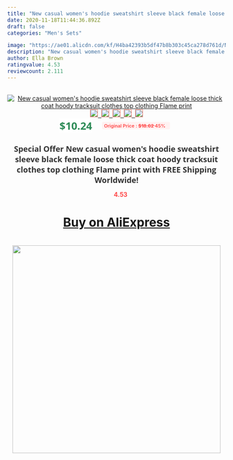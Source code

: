 ```yaml
---
title: "New casual women's hoodie sweatshirt sleeve black female loose thick coat hoody tracksuit clothes  top clothing Flame print"
date: 2020-11-18T11:44:36.892Z
draft: false
categories: "Men's Sets"

image: "https://ae01.alicdn.com/kf/H4ba42393b5df47b8b303c45ca278d761d/New-casual-women-s-hoodie-sweatshirt-sleeve-black-female-loose-thick-coat-hoody-tracksuit-clothes-top.jpg"
description: "New casual women's hoodie sweatshirt sleeve black female loose thick coat hoody tracksuit clothes  top clothing Flame print"
author: Ella Brown
ratingvalue: 4.53
reviewcount: 2.111
---
```

<br>
<div style="text-align: center;">
<a href="https://s.click.aliexpress.com/e/_A9SFtF" target="_blank" rel="nofollow noopener noreferrer"><img alt="New casual women's hoodie sweatshirt sleeve black female loose thick coat hoody tracksuit clothes  top clothing Flame print" class="magnifier-image" src="https://ae01.alicdn.com/kf/H4ba42393b5df47b8b303c45ca278d761d/New-casual-women-s-hoodie-sweatshirt-sleeve-black-female-loose-thick-coat-hoody-tracksuit-clothes-top.jpg_640x640.jpg">
<br>
<img style="border:1px solid salmon" src="https://ae01.alicdn.com/kf/H4ba42393b5df47b8b303c45ca278d761d/New-casual-women-s-hoodie-sweatshirt-sleeve-black-female-loose-thick-coat-hoody-tracksuit-clothes-top.jpg_120x120.jpg">&nbsp;&nbsp;<img style="border:1px solid salmon" src="https://ae01.alicdn.com/kf/H443e870f82af4306b7266e3a6fb505b4r/New-casual-women-s-hoodie-sweatshirt-sleeve-black-female-loose-thick-coat-hoody-tracksuit-clothes-top.jpg_120x120.jpg">&nbsp;&nbsp;<img style="border:1px solid salmon" src="https://ae01.alicdn.com/kf/H410ca98b0adb40c990b2a71f9d144720E/New-casual-women-s-hoodie-sweatshirt-sleeve-black-female-loose-thick-coat-hoody-tracksuit-clothes-top.jpg_120x120.jpg">&nbsp;&nbsp;<img style="border:1px solid salmon" src="https://ae01.alicdn.com/kf/H93b0388819da474787a9a3fbbb06dd37r/New-casual-women-s-hoodie-sweatshirt-sleeve-black-female-loose-thick-coat-hoody-tracksuit-clothes-top.jpg_120x120.jpg">&nbsp;&nbsp;<img style="border:1px solid salmon" src="https://ae01.alicdn.com/kf/H43ceb98caa2745d6a25b1fe8c8c84ff2r/New-casual-women-s-hoodie-sweatshirt-sleeve-black-female-loose-thick-coat-hoody-tracksuit-clothes-top.jpg_120x120.jpg"></a></div><br0>
<div style="text-align: center;"><span style="background-color: white; border: 0px; box-sizing: border-box; color: seagreen; display: inline-block; font-family: &quot;open sans&quot; , &quot;arial&quot; , &quot;helvetica&quot; , sans-serif , &quot;heiti&quot;; font-size: 24px; font-stretch: inherit; font-weight: 700; line-height: inherit; margin: 0px 10px 0px 0px; padding: 0px; vertical-align: middle;">$10.24 </span>
<span style="background: rgb(255 , 241 , 241); border-radius: 3px; border: 0px; box-sizing: border-box; color: #ff4747; display: inline-block; font-family: inherit; font-size: 12px; font-stretch: inherit; font-style: inherit; font-variant: inherit; font-weight: 600; line-height: inherit; margin: 0px; padding: 2px 5px; transform: scale(0.9); vertical-align: middle;">Original Price : <b style="text-decoration: line-through;">$18.62 </b> 45%&nbsp;&nbsp;</span></div>
<h1 style="color: #333333; display: inline-block; font-family: &quot;open sans&quot; , &quot;arial&quot; , &quot;helvetica&quot; , sans-serif , &quot;heiti&quot;; font-size: 18px; font-stretch: inherit; font-weight: 700; text-align: center;">Special Offer New casual women's hoodie sweatshirt sleeve black female loose thick coat hoody tracksuit clothes  top clothing Flame print with FREE Shipping Worldwide!</h1>
<div style="color: #ff4747; text-align: center;">
<img src="https://4.bp.blogspot.com/-M0ZcTcb-5uY/XleCXlxnR4I/AAAAAAAAAEc/OrjgMkXV1oMQFaCRZj5HQwOCBcu3w1FegCPcBGAYYCw/s1600/star.png" style="height: 15px;">&nbsp;<b>4.53</b></div>
<div class="button_cont" align="center"><a class="buynow_a" href="https://s.click.aliexpress.com/e/_A9SFtF" target="_blank" rel="nofollow noopener noreferrer"><H1>Buy on AliExpress</H1></a></div><br>
<div class="separator" style="clear: both; text-align: center;">
<img src="https://lh3.googleusercontent.com/-pTy5HemUv9M/XlePHvY0dAI/AAAAAAAAAE4/0nX5iRUoIWY8eMW9Dpxeirr157OZliDIgCLcBGAsYHQ/s1600/badge.gif" width="480">
</div>
